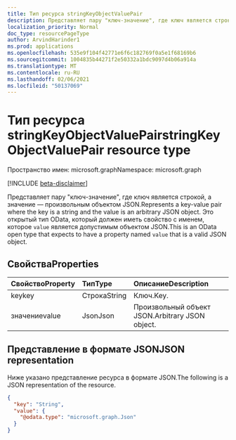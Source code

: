 ```yaml
---
title: Тип ресурса stringKeyObjectValuePair
description: Представляет пару "ключ-значение", где ключ является строкой, а значение — произвольным объектом JSON. Это открытый тип OData, который должен иметь свойство с именем, которое `value` является допустимым объектом JSON.
localization_priority: Normal
doc_type: resourcePageType
author: ArvindHarinder1
ms.prod: applications
ms.openlocfilehash: 535e9f104f42771e6f6c182769f0a5e1f68169b6
ms.sourcegitcommit: 1004835b44271f2e50332a1bdc9097d4b06a914a
ms.translationtype: MT
ms.contentlocale: ru-RU
ms.lasthandoff: 02/06/2021
ms.locfileid: "50137069"
---
```

# <a name="stringkeyobjectvaluepair-resource-type"></a><span data-ttu-id="f7323-104">Тип ресурса stringKeyObjectValuePair</span><span class="sxs-lookup"><span data-stu-id="f7323-104">stringKeyObjectValuePair resource type</span></span>

<span data-ttu-id="f7323-105">Пространство имен: microsoft.graph</span><span class="sxs-lookup"><span data-stu-id="f7323-105">Namespace: microsoft.graph</span></span>

[!INCLUDE [beta-disclaimer](../../includes/beta-disclaimer.md)]

<span data-ttu-id="f7323-106">Представляет пару "ключ-значение", где ключ является строкой, а значение — произвольным объектом JSON.</span><span class="sxs-lookup"><span data-stu-id="f7323-106">Represents a key-value pair where the key is a string and the value is an arbitrary JSON object.</span></span> <span data-ttu-id="f7323-107">Это открытый тип OData, который должен иметь свойство с именем, которое `value` является допустимым объектом JSON.</span><span class="sxs-lookup"><span data-stu-id="f7323-107">This is an OData open type that expects to have a property named `value` that is a valid JSON object.</span></span>

## <a name="properties"></a><span data-ttu-id="f7323-108">Свойства</span><span class="sxs-lookup"><span data-stu-id="f7323-108">Properties</span></span>
| <span data-ttu-id="f7323-109">Свойство</span><span class="sxs-lookup"><span data-stu-id="f7323-109">Property</span></span>     | <span data-ttu-id="f7323-110">Тип</span><span class="sxs-lookup"><span data-stu-id="f7323-110">Type</span></span>   |<span data-ttu-id="f7323-111">Описание</span><span class="sxs-lookup"><span data-stu-id="f7323-111">Description</span></span>|
|:---------------|:--------|:----------|
|<span data-ttu-id="f7323-112">key</span><span class="sxs-lookup"><span data-stu-id="f7323-112">key</span></span>|<span data-ttu-id="f7323-113">Строка</span><span class="sxs-lookup"><span data-stu-id="f7323-113">String</span></span>|<span data-ttu-id="f7323-114">Ключ.</span><span class="sxs-lookup"><span data-stu-id="f7323-114">Key.</span></span>|
|<span data-ttu-id="f7323-115">значение</span><span class="sxs-lookup"><span data-stu-id="f7323-115">value</span></span>|<span data-ttu-id="f7323-116">Json</span><span class="sxs-lookup"><span data-stu-id="f7323-116">Json</span></span>|<span data-ttu-id="f7323-117">Произвольный объект JSON.</span><span class="sxs-lookup"><span data-stu-id="f7323-117">Arbitrary JSON object.</span></span>|

## <a name="json-representation"></a><span data-ttu-id="f7323-118">Представление в формате JSON</span><span class="sxs-lookup"><span data-stu-id="f7323-118">JSON representation</span></span>

<span data-ttu-id="f7323-119">Ниже указано представление ресурса в формате JSON.</span><span class="sxs-lookup"><span data-stu-id="f7323-119">The following is a JSON representation of the resource.</span></span>

<!-- {
  "blockType": "resource",
  "optionalProperties": [

  ],
  "@odata.type": "microsoft.graph.stringKeyObjectValuePair"
}-->

```json
{
  "key": "String",
  "value": {
    "@odata.type": "microsoft.graph.Json"
  }
}

```

<!-- uuid: 8fcb5dbc-d5aa-4681-8e31-b001d5168d79
2015-10-25 14:57:30 UTC -->
<!--
{
  "type": "#page.annotation",
  "description": "stringKeyObjectValuePair resource",
  "keywords": "",
  "section": "documentation",
  "tocPath": "",
  "suppressions": []
}
-->


